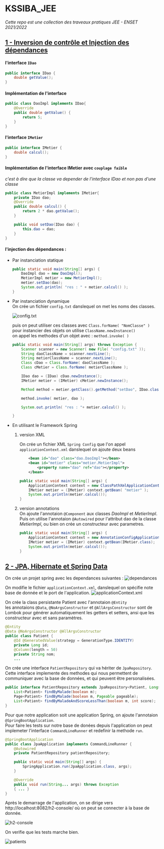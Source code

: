 # KSSIBA_JEE
*Cette repo est une collection des traveaux pratiques JEE - ENSET 2021/2022*

## [1 - Inversion de contrôle et Injection des dépendances](./TP1%20-%20IOC%20et%20Injection%20des%20d%C3%A9pendances/)


#### l'interface `IDao`

```java
public interface IDao {
    double getValue();
}
```

#### Implémentation de l'interface

```java
public class DaoImpl implements IDao{
    @Override
    public double getValue() {
        return 5;
    }
}
```

#### l'interface `IMetier`

```java
public interface IMetier {
    double calcul();
}
```

#### Implémentation de l'interface IMetier avec `couplage faible`  
*c'est à dire que la classe va depender de l'interface IDao et non pas d'une classe*

```java
public class MetierImpl implements IMetier{
    private IDao dao;
    @Override
    public double calcul() {
        return 2 * dao.getValue();
    }

    public void setDao(IDao dao) {
        this.dao = dao;
    }
}
```

#### l'injection des dépendances :

*   Par instanciation statique
    ```java
    public static void main(String[] args) {
        DaoImpl dao = new DaoImpl();
        MetierImpl metier = new MetierImpl();
        metier.setDao(dao);
        System.out.println( "res : " + metier.calcul() );
    }
    ```

* Par instanciation dynamique  
    On crée un fichier `config.txt` danslequel on met les noms des classes.

    ![config.txt](screen%20shots/TP1/configtxt.png)

    puis on peut utiliser ces classes avec ``Class.forName( "NomClasse" )``  
    pour instancier des objets on utilise ``ClassName.newInstance()``  
    on appel les methodes d'un objet avec : ``method.invoke( )``

    ```java
    public static void main(String[] args) throws Exception {
        Scanner scanner = new Scanner( new File( "config.txt" ));
        String daoClassName = scanner.nextLine();
        String metierClassName = scanner.nextLine();
        Class cDao = Class.forName( daoClassName );
        Class cMetier = Class.forName( metierClassName );

        IDao dao = (IDao) cDao.newInstance();
        IMetier metier = (IMetier) cMetier.newInstance();

        Method method = metier.getClass().getMethod("setDao", IDao.class);

        method.invoke( metier, dao );

        System.out.println( "res : "+ metier.calcul() );

    }
    ```

* En utilisant le Framework Spring  
    1.  version XML

        On crée un fichier XML `Spring Config` que l'on appel `applicationContext.xml` danslequel on ajoute deux beans
        ```xml
            <bean id="dao" class="dao.DaoImpl"></bean>
            <bean id="metier" class="metier.MetierImpl">
                <property name="dao" ref="dao"></property>
            </bean>
        ```

        ```java
        public static void main(String[] args) {
            ApplicationContext context = new ClassPathXmlApplicationContext("applicationContext.xml");
            IMetier metier = (IMetier) context.getBean( "metier" );
            System.out.println(metier.calcul());
        }
        ```

    1.  version annotations  
        On ajoute l'annotaion `@Component` aux classes *DaoImpl* et *MetierImpl*. Puis on utilise l'annotaion `@Autowired` pour l'attribut dao de la classe *MetierImpl*, ou bien on crée un constructeur avec parametres.

        ```java
        public static void main(String[] args) {
            ApplicationContext context = new AnnotationConfigApplicationContext("dao", "metier");
            IMetier metier = (IMetier) context.getBean(IMetier.class);
            System.out.println(metier.calcul());
        }
        ```


## [2 - JPA, Hibernate et Spring Data](./TP2%20-%20JPA%2C%20Hibernate%20et%20Spring%20Data/)

On crée un projet spring avec les dependances suivantes :
![dependances](screen%20shots/TP2/1dependencies.png)

On modifie le fichier `applicationContext.xml`, danslequel on spécifie note base de donnée et le port de l'application.
![applicationContext.xml](screen%20shots/TP2/2applicationPropreties.png)

On crée la class persistante Patient avec l'annotaion `@Entity`  
les annotaions `@Data`, `@NoArgsConstructor` et `@AllArgsConstructor` sont de Lombok pour générer automatiquement les getters et setters, ansi que les constructeur avec et sans paramètres.
```java
@Entity
@Data @NoArgsConstructor @AllArgsConstructor
public class Patient {
    @Id @GeneratedValue(strategy = GenerationType.IDENTITY)
    private Long id;
    @Column(length = 50)
    private String nom;
    ...
```

On crée une interface `PatientRepository` qui va hériter de `JpaRepository`. Cette interface implemente des methodes qui nous permettent de communiquer avec la base de données, et qui peuvent être personalisées.  
```java
public interface PatientRepository extends JpaRepository<Patient, Long> {
    List<Patient> findByMalade(boolean m);
    Page<Patient> findByMalade(boolean m, Pageable pageable);
    List<Patient> findByMaladeAndScoreLessThan(boolean m, int score);
}
```
Pour que notre application soit une application Spring, on ajoute l'annotaion `@SpringBootApplication`.  
Pour faire les tests sur notre base de donées depuis l'application on peut implemeter l'interface `CommandLineRunner` et redefinir la methode `run`.
```java
@SpringBootApplication
public class JpaApplication implements CommandLineRunner {
    @Autowired
    private PatientRepository patientRepository;

    public static void main(String[] args) {
        SpringApplication.run(JpaApplication.class, args);
    }

    @Override
    public void run(String... args) throws Exception 
    { ... }
}
```

Après le demarrage de l'application, on se dirige vers http://localhost:8082/h2-console/ où on peut se connecter à la base de donnée.  

![h2-console](screen%20shots/TP2/3H2Console.png) 

On verifie que les tests marche bien.

![patients](screen%20shots/TP2/Screenshot%202022-04-10%20155926.png)


